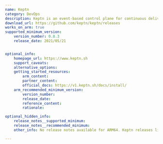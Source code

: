 ```yaml
---
name: Keptn
category: DevOps
description: Keptn is an event-based control plane for continuous delivery and automated operations for cloud-native applications.
download_url: https://github.com/keptn/keptn/releases
works_on_arm: true
supported_minimum_version:
    version_number: 0.8.3
    release_date: 2021/05/21


optional_info:
    homepage_url: https://www.keptn.sh
    support_caveats:
    alternative_options:
    getting_started_resources:
        arm_content:
        partner_content:
        official_docs: https://v1.keptn.sh/docs/install/
    arm_recommended_minimum_version:
        version_number:
        release_date:
        reference_content:
        rationale:

optional_hidden_info:
    release_notes__supported_minimum:
    release_notes__recommended_minimum:
    other_info: No release notes available for ARM64. Keptn releases linux-arm64 tar from the initial version 0.8.3. Keptn V1 has reached end of life on 22/12/2023 and has been [replaced](https://github.com/keptn/lifecycle-toolkit).

---
```

